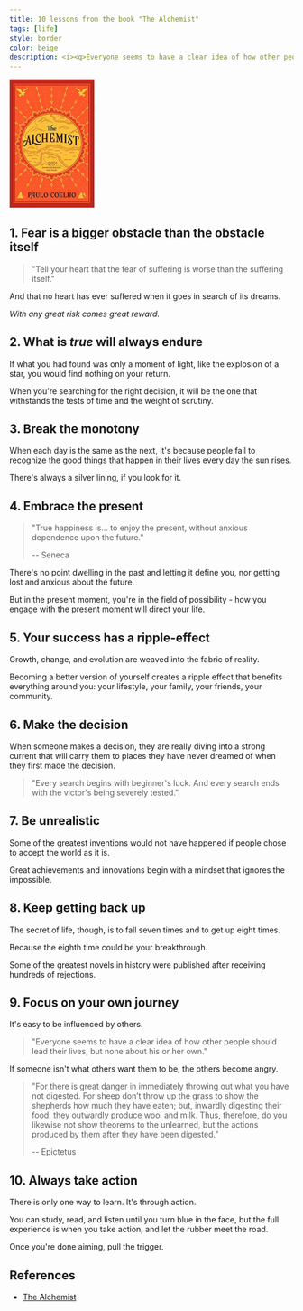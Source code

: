 ```yaml
---
title: 10 lessons from the book "The Alchemist"
tags: [life]
style: border
color: beige
description: <i><q>Everyone seems to have a clear idea of how other people should lead their lives, but none about his or her own.</q></i>
---
```


<img src="/assets/blog/books/The%20Alchemist/alchemist_book.jpg" width="30%">

## 1. Fear is a bigger obstacle than the obstacle itself 

> "Tell your heart that the fear of suffering is worse than the suffering itself."

And that no heart has ever suffered when it goes in search of its dreams.

*With any great risk comes great reward.*

## 2. What is *true* will always endure

If what you had found was only a moment of light, like the explosion of a star, you would find nothing on your return.

When you're searching for the right decision, it will be the one that withstands the tests of time and the weight of scrutiny.

## 3. Break the monotony

When each day is the same as the next, it's because people fail to recognize the good things that happen in their lives every day the sun rises.

There's always a silver lining, if you look for it.

## 4. Embrace the present

> "True happiness is… to enjoy the present, without anxious dependence upon the future."
> 
> -- Seneca

There's no point dwelling in the past and letting it define you, nor getting lost and anxious about the future.

But in the present moment, you're in the field of possibility - how you engage with the present moment will direct your life.

## 5. Your success has a ripple-effect

Growth, change, and evolution are weaved into the fabric of reality.

Becoming a better version of yourself creates a ripple effect that benefits everything around you: your lifestyle, your family, your friends, your community.

## 6. Make the decision

When someone makes a decision, they are really diving into a strong current that will carry them to places they have never dreamed of when they first made the decision.

> "Every search begins with beginner's luck. And every search ends with the victor's being severely tested."

## 7. Be unrealistic

Some of the greatest inventions would not have happened if people chose to accept the world as it is.

Great achievements and innovations begin with a mindset that ignores the impossible.

## 8. Keep getting back up

The secret of life, though, is to fall seven times and to get up eight times.

Because the eighth time could be your breakthrough.

Some of the greatest novels in history were published after receiving hundreds of rejections.

## 9. Focus on your own journey

It's easy to be influenced by others.

> "Everyone seems to have a clear idea of how other people should lead their lives, but none about his or her own."

If someone isn't what others want them to be, the others become angry.

> "For there is great danger in immediately throwing out what you have not digested. For sheep don’t throw up the grass to show the shepherds how much they have eaten; but, inwardly digesting their food, they outwardly produce wool and milk. Thus, therefore, do you likewise not show theorems to the unlearned, but the actions produced by them after they have been digested."
>
> -- Epictetus

## 10. Always take action

There is only one way to learn. It's through action.

You can study, read, and listen until you turn blue in the face, but the full experience is when you take action, and let the rubber meet the road.

Once you're done aiming, pull the trigger.

## References
* [The Alchemist](https://www.goodreads.com/book/show/18144590-the-alchemist)

